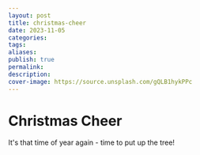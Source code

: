 ```yaml
---
layout: post
title: christmas-cheer
date: 2023-11-05
categories: 
tags: 
aliases: 
publish: true
permalink: 
description: 
cover-image: https://source.unsplash.com/gQLB1hykPPc
---
```

# Christmas Cheer
It's that time of year again - time to put up the tree!

